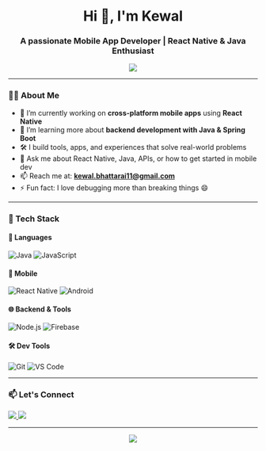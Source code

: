 <!-- GitHub Profile README -->

<h1 align="center">Hi 👋, I'm Kewal</h1>
<h3 align="center">A passionate Mobile App Developer | React Native & Java Enthusiast</h3>

<p align="center">
  <img src="https://readme-typing-svg.demolab.com/?lines=React+Native+Developer;Java+Backend+Explorer;Open+Source+Contributor;Tech+Learner+For+Life&center=true&width=500&height=30" />
</p>

---

### 🧑‍💻 About Me

- 🔭 I’m currently working on **cross-platform mobile apps** using **React Native**  
- 🌱 I’m learning more about **backend development with Java & Spring Boot**
- 🛠️ I build tools, apps, and experiences that solve real-world problems
- 💬 Ask me about React Native, Java, APIs, or how to get started in mobile dev
- 📫 Reach me at: **kewal.bhattarai11@gmail.com**
- ⚡ Fun fact: I love debugging more than breaking things 😄

---

### 💼 Tech Stack

#### 🚀 Languages
![Java](https://img.shields.io/badge/Java-%23ED8B00.svg?style=for-the-badge&logo=java&logoColor=white)
![JavaScript](https://img.shields.io/badge/JavaScript-F7DF1E?style=for-the-badge&logo=javascript&logoColor=black)

#### 📱 Mobile
![React Native](https://img.shields.io/badge/React%20Native-20232A?style=for-the-badge&logo=react&logoColor=61DAFB)
![Android](https://img.shields.io/badge/Android-3DDC84?style=for-the-badge&logo=android&logoColor=white)

#### 🌐 Backend & Tools
![Node.js](https://img.shields.io/badge/Node.js-339933?style=for-the-badge&logo=nodedotjs&logoColor=white)
![Firebase](https://img.shields.io/badge/Firebase-ffca28?style=for-the-badge&logo=firebase&logoColor=black)

#### 🛠️ Dev Tools
![Git](https://img.shields.io/badge/Git-F05032?style=for-the-badge&logo=git&logoColor=white)
![VS Code](https://img.shields.io/badge/VS%20Code-007ACC?style=for-the-badge&logo=visual-studio-code&logoColor=white)

---





### 📫 Let's Connect

<p align="left">
  <a href="https://linkedin.com/in/your-linkedin](https://www.linkedin.com/in/kewal-bhattarai/" target="_blank">
    <img src="https://img.shields.io/badge/LinkedIn-blue?style=for-the-badge&logo=linkedin" />
  </a>
  <a href="mailto:kewal.bhattarai11@gmail.com
    <img src="https://img.shields.io/badge/Gmail-red?style=for-the-badge&logo=gmail&logoColor=white" />
  </a>
  <a href="https://github.com/kewalbhatt">
    <img src="https://img.shields.io/badge/GitHub-100000?style=for-the-badge&logo=github&logoColor=white" />
  </a>
</p>

---

<p align="center">
  <img src="https://visitor-badge.laobi.icu/badge?page_id=your-username" />
</p>
